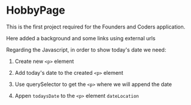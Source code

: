 # HobbyPage
This is the first project required for the Founders and Coders application.

Here added a background and some links using external urls

Regarding the Javascript, in order to show today's date we need:

1. Create new `<p>` element

2. Add today's date to the created `<p>` element

3. Use querySelector to get the `<p>` where we will append the date

4. Appen `todaysDate` to the `<p>` element `dateLocation` 